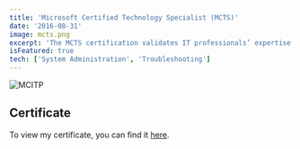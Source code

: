 ```yaml
---
title: 'Microsoft Certified Technology Specialist (MCTS)'
date: '2016-08-31'
image: mcts.png
excerpt: 'The MCTS certification validates IT professionals’ expertise in Microsoft technologies, including Windows Server, SQL Server, and SharePoint.'
isFeatured: true
tech: ['System Administration', 'Troubleshooting']
---
```


![MCITP](/images/certs/mcts.png)

## Certificate

To view my certificate, you can find it [here](https://docs.microsoft.com/en-us/users/davelevine/transcript/vm952hnw3p9626k).
